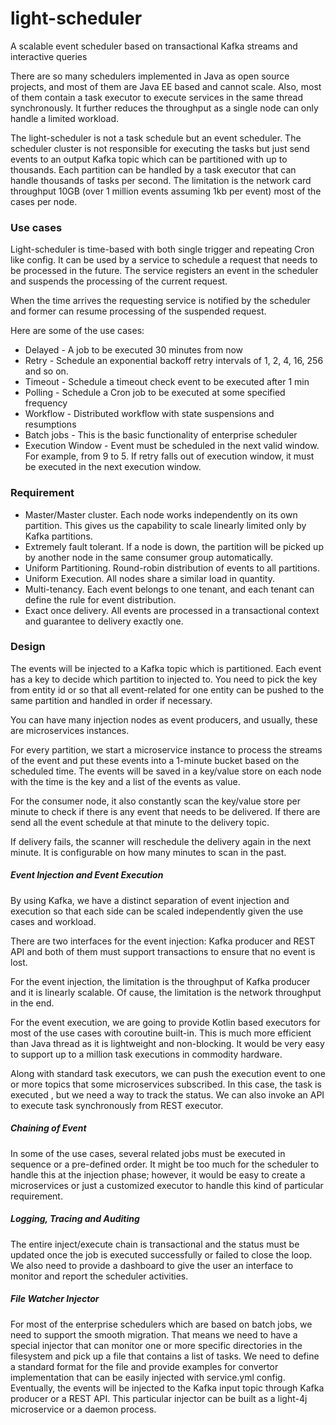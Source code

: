 # light-scheduler
A scalable event scheduler based on transactional Kafka streams and interactive queries

There are so many schedulers implemented in Java as open source projects, and most of them are Java EE based and cannot scale. Also, most of them contain a task executor to execute services in the same thread synchronously. It further reduces the throughput as a single node can only handle a limited workload. 

The light-scheduler is not a task schedule but an event scheduler. The scheduler cluster is not responsible for executing the tasks but just send events to an output Kafka topic which can be partitioned with up to thousands. Each partition can be handled by a task executor that can handle thousands of tasks per second. The limitation is the network card throughput 10GB (over 1 million events assuming 1kb per event) most of the cases per node. 


### Use cases

Light-scheduler is time-based with both single trigger and repeating Cron like config. It can be used by a service to schedule a request that needs to be processed in the future. The service registers an event in the scheduler and suspends the processing of the current request. 

When the time arrives the requesting service is notified by the scheduler and former can resume processing of the suspended request.

Here are some of the use cases: 

* Delayed - A job to be executed 30 minutes from now
* Retry - Schedule an exponential backoff retry intervals of 1, 2, 4, 16, 256 and so on.
* Timeout - Schedule a timeout check event to be executed after 1 min
* Polling - Schedule a Cron job to be executed at some specified frequency
* Workflow - Distributed workflow with state suspensions and resumptions
* Batch jobs - This is the basic functionality of enterprise scheduler
* Execution Window - Event must be scheduled in the next valid window. For example, from 9 to 5. If retry falls out of execution window, it must be executed in the next execution window. 

### Requirement

* Master/Master cluster. Each node works independently on its own partition. This gives us the capability to scale linearly limited only by Kafka partitions. 
* Extremely fault tolerant. If a node is down, the partition will be picked up by another node in the same consumer group automatically.
* Uniform Partitioning. Round-robin distribution of events to all partitions. 
* Uniform Execution. All nodes share a similar load in quantity.
* Multi-tenancy. Each event belongs to one tenant, and each tenant can define the rule for event distribution. 
* Exact once delivery. All events are processed in a transactional context and guarantee to delivery exactly one. 



### Design

The events will be injected to a Kafka topic which is partitioned. Each event has a key to decide which partition to injected to. You need to pick the key from entity id or so that all event-related for one entity can be pushed to the same partition and handled in order if necessary. 

You can have many injection nodes as event producers, and usually, these are microservices instances. 

For every partition, we start a microservice instance to process the streams of the event and put these events into a 1-minute bucket based on the scheduled time. The events will be saved in a key/value store on each node with the time is the key and a list of the events as value. 

For the consumer node, it also constantly scan the key/value store per minute to check if there is any event that needs to be delivered. If there are send all the event schedule at that minute to the delivery topic. 

If delivery fails, the scanner will reschedule the delivery again in the next minute. It is configurable on how many minutes to scan in the past. 


##### Event  Injection and Event Execution

By using Kafka, we have a distinct separation of event injection and execution so that each side can be scaled independently given the use cases and workload. 

There are two interfaces for the event injection: Kafka producer and REST API and both of them must support transactions to ensure that no event is lost. 

For the event injection, the limitation is the throughput of Kafka producer and it is linearly scalable. Of cause, the limitation is the network throughput in the end. 

For the event execution, we are going to provide Kotlin based executors for most of the use cases with coroutine built-in. This is much more efficient than Java thread as it is lightweight and non-blocking. It would be very easy to support up to a million task executions in commodity hardware. 

Along with standard task executors, we can push the execution event to one or more topics that some microservices subscribed. In this case, the task is executed , but we need a way to track the status. We can also invoke an API to execute task synchronously from REST executor. 

##### Chaining of Event

In some of the use cases, several related jobs must be executed in sequence or a pre-defined order. It might be too much for the scheduler to handle this at the injection phase; however, it would be easy to create a microservices or just a customized executor to handle this kind of particular requirement. 

##### Logging, Tracing and Auditing

The entire inject/execute chain is transactional and the status must be updated once the job is executed successfully or failed to close the loop. We also need to provide a dashboard to give the user an interface to monitor and report the scheduler activities. 


##### File Watcher Injector

For most of the enterprise schedulers which are based on batch jobs, we need to support the smooth migration. That means we need to have a special injector that can monitor one or more specific directories in the filesystem and pick up a file that contains a list of tasks. We need to define a standard format for the file and provide examples for convertor implementation that can be easily injected with service.yml config. Eventually, the events will be injected to the Kafka input topic through Kafka producer or a REST API. This particular injector can be built as a light-4j microservice or a daemon process. 

